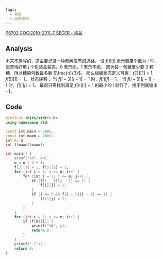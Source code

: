 ```yaml
---
tags:
  - 背包
  - 动态规划
---
```

[P6702 COCI2010-2011_7 ŠEĆER - 洛谷](https://www.luogu.com.cn/problem/P6702)
## Analysis
本来不想写的，这主要记录一种题解没有的思路。
设 $f[i][j]$ 表示糖果个数为 $i$ 时，能否恰好用 $j$ 个包装盒装完，$0$ 表示能，$1$ 表示不能。
因为装一包糖至少要 $3$ 颗糖，所以糖果包数最多到 $\frac{n}{3}$。
那么根据状态定义可得：$f[3][1] = 1, f[5][1] = 1$。
状态转移：
当 $f[i - 3][j - 1] = 1$ 时，$f[i][j] = 1$。
当 $f[i - 5][j - 1] = 1$ 时，$f[i][j] = 1$。
最后只需找到满足 $f[n][i] = 1$ 的最小的 $i$ 就行了，找不到就输出 $-1$。
## Code
```cpp
#include <bits/stdc++.h>
using namespace std;

const int maxn = 5005;
const int maxm = 2005;
int n, m;
int f[maxn][maxm];

int main() {
    scanf("%d", &n);
    m = n / 3 + 1;
    f[3][1] = 1, f[5][1] = 1;
    for (int i = 3; i <= n; i++) {
        for (int j = 1; j <= m; j++) {
            if (f[i - 3][j - 1] == 1) {
                f[i][j] = 1;
            }
            if (i >= 5 && f[i - 5][j - 1] == 1) {
                f[i][j] = 1;
            }
        }
    }
    for (int i = 1; i <= m; i++) {
        if (f[n][i]) {
            printf("%d", i);
            return 0;
        }
    }
    printf("-1");
    return 0;
}
```
